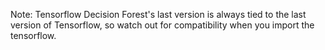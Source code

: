 Note: Tensorflow Decision Forest's last version is always tied to the last version of Tensorflow, so watch out for compatibility when you import the tensorflow.
